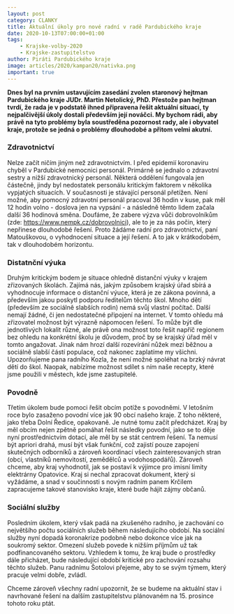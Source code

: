 ```yaml
---
layout: post
category: CLANKY
title: Aktuální úkoly pro nové radní v radě Pardubického kraje 
date: 2020-10-13T07:00:00+01:00
tags:
    - Krajske-volby-2020
    - Krajske-zastupitelstvo
author: Piráti Pardubického kraje
image: articles/2020/kampan20/nativka.png
important: true
---
```


**Dnes byl na prvním ustavujícím zasedání zvolen staronový hejtman Pardubického kraje JUDr. Martin Netolický, PhD. Přestože pan hejtman tvrdí, že rada je v podstatě ihned připravena řešit aktuální situaci, ty nejpalčivější úkoly dostali především její nováčci. My bychom rádi, aby právě na tyto problémy byla soustředěna pozornost rady, ale i obyvatel kraje, protože se jedná o problémy dlouhodobé a přitom velmi akutní.**

### Zdravotnictví

Nelze začít ničím jiným než zdravotnictvím. I před epidemií koronaviru chyběl v Pardubické nemocnici personál. Primárně se jednalo o zdravotní sestry a nižší zdravotnický personál. Některá oddělení fungovala jen částečně, jindy byl nedostatek personálu kritickým faktorem v několika vypjatých situacích.
V současnosti je stávající personál přetížen. Není možné, aby pomocný zdravotní personál pracoval 36 hodin v kuse, pak měl 12 hodin volno - doslova jen na vypsání - a následně těmto lidem začala další 36 hodinová směna. Doufáme, že zabere výzva vůči dobrovolníkům (zde: https://www.nempk.cz/dobrovolnici), ale to je za nás počin, který nepřinese dlouhodobé řešení. Proto žádáme radní pro zdravotnictví, paní Matouškovou, o vyhodnocení situace a její řešení. A to jak v krátkodobém, tak v dlouhodobém horizontu. 


### Distatnční výuka

Druhým kritickým bodem je situace ohledně distanční výuky v krajem zřizovaných školách. Zajímá nás, jakým způsobem krajský úřad sbírá a vyhodnocuje informace o distanční výuce, která je ze zákona povinná, a především jakou poskytl podporu ředitelům těchto škol. Mnoho dětí (především ze sociálně slabších rodin) nemá svůj vlastní počítač. Další nemají žádné, či jen nedostatečné připojení na internet. V tomto ohledu má zřizovatel možnost být výrazně nápomocen řešení. To může být dle jednotlivých lokalit různé, ale právě ona možnost toto řešit napříč regionem bez ohledu na konkrétní školu je důvodem, proč by se krajský úřad měl v tomto angažovat. Jinak nám hrozí další rozevírání nůžek mezi běžnou a sociálně slabší částí populace, což nakonec zaplatíme my všichni. Upozorňujeme pana radního Kozla, že není možné spoléhat na brzký návrat dětí do škol. Naopak, nabízíme možnost sdílet s ním naše recepty, které jsme použili v městech, kde jsme zastupitelé.

### Povodně

Třetím úkolem bude pomoci řešit obcím potíže s povodněmi. V letošním roce bylo zasaženo povodní více jak 90 obcí našeho kraje. Z toho některé, jako třeba Dolní Ředice, opakovaně. Je nutné tomu začít předcházet. Kraj by měl obcím nejen zpětně pomáhat řešit následky povodní, jako se to děje nyní prostřednictvím dotací, ale měl by se stát centrem řešení. Ta nemusí být apriori drahá, musí být však funkční, což zajistí pouze zapojení skutečných odborníků a zároveň koordinací všech zainteresovaných stran (obcí, vlastníků nemovitostí, zemědělců a vodohospodářů).
Zároveň chceme, aby kraj vyhodnotil, jak se postaví k výjimce pro imisní limity elektrárny Opatovice. Kraj si nechal zpracovat dokument, který si vyžádáme, a snad v součinnosti s novým radním panem Krčilem zapracujeme takové stanovisko kraje, které bude hájit zájmy občanů. 

### Sociální služby

Posledním úkolem, který však padá na zkušeného radního, je zachování co největšího počtu sociálních služeb během následujícího období. Na sociální služby nyní dopadá koronakrize podobně nebo dokonce více jak na soukromý sektor. Omezení služeb povede k nižším příjmům už tak podfinancovaného sektoru. Vzhledem k tomu, že kraj bude o prostředky dále přicházet, bude následující období kritické pro zachování rozsahu těchto služeb. Panu radnímu Šotolovi přejeme, aby to se svým týmem, který pracuje velmi dobře, zvládl. 

Chceme zároveň všechny radní upozornit, že se budeme na aktuální stav i navrhované řešení na dalším zastupitelstvu plánovaném na 15. prosince tohoto roku ptát.
